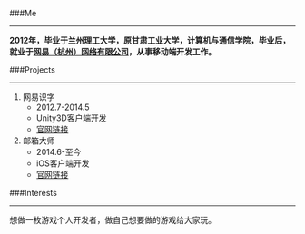 ###Me
****
**2012年，毕业于兰州理工大学，原甘肃工业大学，计算机与通信学院，毕业后，就业于[网易（杭州）网络有限公司](http:www.163.com)，从事移动端开发工作。**

###Projects
****

1. 网易识字
	- 2012.7-2014.5
	- Unity3D客户端开发
	- [官网链接](http://61.163.com)
2. 邮箱大师
	- 2014.6-至今
	- iOS客户端开发
	- [官网链接](http://mail.163.com/dashi/) 

###Interests
****
想做一枚游戏个人开发者，做自己想要做的游戏给大家玩。
	